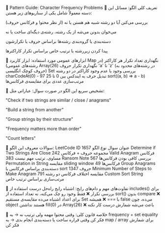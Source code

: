 📘 Pattern Guide: Character Frequency Problems
📌 تعریف کلی الگو:
مسائل این دسته معمولاً شامل یکی از سناریوهای زیر هستن:

بررسی می‌کنن آیا دو رشته شبیه هم هستن یا نه (از نظر محتوا و فرکانس حروف)

می‌خوان بدونن می‌شه از یک رشته، رشته‌ی دیگه‌ای ساخت یا نه

دسته‌بندی یا گروه‌بندی رشته‌ها براساس حروف یا تکرارشون

پیدا کردن زیررشته یا ترتیب خاص براساس تکرار کاراکترها

🧰 ابزارهای عمومی مورد استفاده:
ابزار	کاربرد
Map	نگهداری تعداد تکرار هر کاراکتر (در رشته‌های عمومی)
Array(26)	نگهداری تکرار حروف 'a' تا 'z' (در رشته‌های محدود به حروف کوچک انگلیسی)
Set	بررسی وجود یا عدم وجود کاراکتر در دو رشته
charCodeAt(0) - 97	تبدیل حرف به ایندکس بین 0 تا 25
sort((a, b) => a - b)	مرتب‌سازی عددی برای مقایسه‌ی فرکانس‌ها

🔑 تشخیص سریع این الگو در صورت سوال:
عباراتی مثل:

"Check if two strings are similar / close / anagrams"

"Build a string from another"

"Group strings by their structure"

"Frequency matters more than order"

"Count letters"

🧪 سوالات معروف این الگو:
LeetCode ID	عنوان سوال	نوع الگو
1657	Determine if Two Strings Are Close	مجموعه حروف + فرکانس
242	Valid Anagram	فرکانس مساوی، ترتیب مهم نیست
383	Ransom Note	بررسی کافی بودن فرکانس‌ها
567	Permutation in String	مقایسه sliding window فرکانس‌ها
49	Group Anagrams	دسته‌بندی براساس فرکانس یا sort حروف
1347	Minimum Number of Steps to Make Anagram	مقایسه اختلاف فرکانس دو رشته
791	Custom Sort String	مرتب‌سازی براساس ترتیب خاص

🧠 تفاوت‌های مهم و دام‌های رایج:
اشتباه رایج	راه‌حل درست
استفاده از includes() برای بررسی تکرار	❌ فقط وجود رو چک می‌کنه، نه تعداد
استفاده از sort() بدون compare	❌ برای اعداد اشتباه می‌ده
مقایسه‌ی مستقیم Set با ===	❌ همیشه false می‌ده، چون object هستند
نداشتن fill(0) در Array(26)	❌ باعث می‌شه شمارش درست کار نکنه

🎯 خلاصه قانون کلی:
وقتی محتوا مهمه ولی ترتیب نه → به frequency + set equality فکر کن
وقتی قراره ساخت یا دسته‌بندی انجام بدی → به map / array برای شمارش فکر کن

